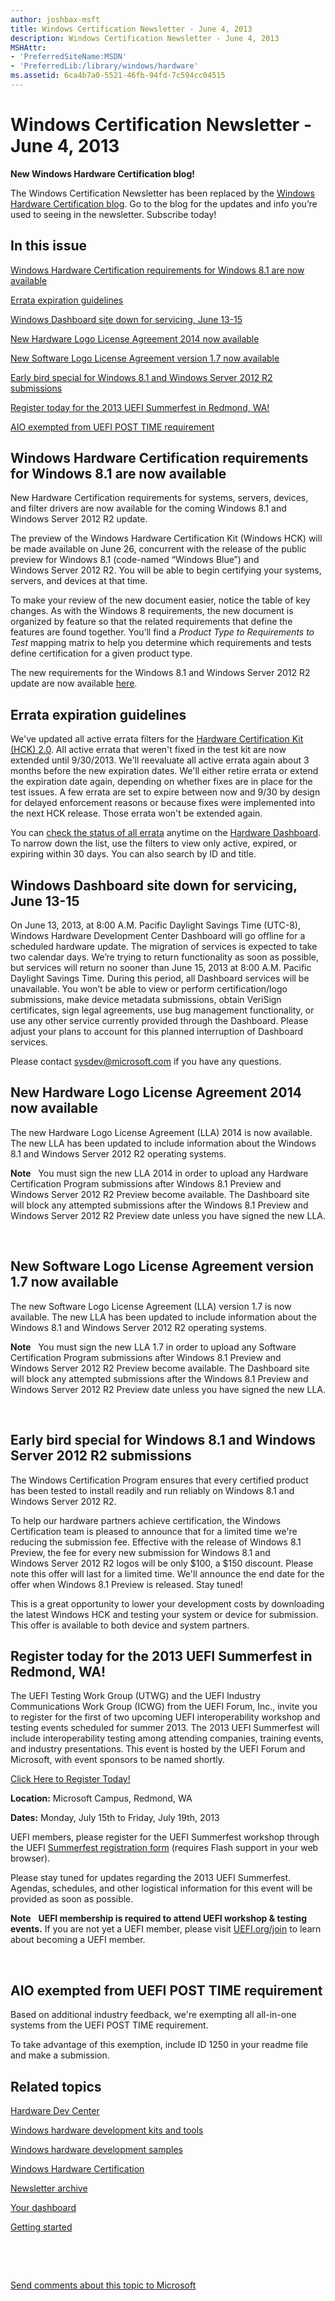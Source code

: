 ```yaml
---
author: joshbax-msft
title: Windows Certification Newsletter - June 4, 2013
description: Windows Certification Newsletter - June 4, 2013
MSHAttr:
- 'PreferredSiteName:MSDN'
- 'PreferredLib:/library/windows/hardware'
ms.assetid: 6ca4b7a0-5521-46fb-94fd-7c594cc04515
---
```


# Windows Certification Newsletter - June 4, 2013


**New Windows Hardware Certification blog!**

The Windows Certification Newsletter has been replaced by the [Windows Hardware Certification blog](http://blogs.msdn.com/b/windows_hardware_certification/). Go to the blog for the updates and info you’re used to seeing in the newsletter. Subscribe today!

## In this issue


[Windows Hardware Certification requirements for Windows 8.1 are now available](#hckreq)

[Errata expiration guidelines](#errata)

[Windows Dashboard site down for servicing, June 13-15](#sitedown)

[New Hardware Logo License Agreement 2014 now available](#hwlogo)

[New Software Logo License Agreement version 1.7 now available](#swlogo)

[Early bird special for Windows 8.1 and Windows Server 2012 R2 submissions](#bird)

[Register today for the 2013 UEFI Summerfest in Redmond, WA!](#uefi)

[AIO exempted from UEFI POST TIME requirement](#aio)

## <a href="" id="hckreq"></a>Windows Hardware Certification requirements for Windows 8.1 are now available


New Hardware Certification requirements for systems, servers, devices, and filter drivers are now available for the coming Windows 8.1 and Windows Server 2012 R2 update.

The preview of the Windows Hardware Certification Kit (Windows HCK) will be made available on June 26, concurrent with the release of the public preview for Windows 8.1 (code-named “Windows Blue”) and Windows Server 2012 R2. You will be able to begin certifying your systems, servers, and devices at that time.

To make your review of the new document easier, notice the table of key changes. As with the Windows 8 requirements, the new document is organized by feature so that the related requirements that define the features are found together. You’ll find a *Product Type to Requirements to Test* mapping matrix to help you determine which requirements and tests define certification for a given product type.

The new requirements for the Windows 8.1 and Windows Server 2012 R2 update are now available [here](http://msdn.microsoft.com/library/windows/hardware/hh833793).

## <a href="" id="errata"></a>Errata expiration guidelines


We've updated all active errata filters for the [Hardware Certification Kit (HCK) 2.0](http://msdn.microsoft.com/windows/hardware/hh852359). All active errata that weren't fixed in the test kit are now extended until 9/30/2013. We'll reevaluate all active errata again about 3 months before the new expiration dates. We'll either retire errata or extend the expiration date again, depending on whether fixes are in place for the test issues. A few errata are set to expire between now and 9/30 by design for delayed enforcement reasons or because fixes were implemented into the next HCK release. Those errata won't be extended again.

You can [check the status of all errata](https://sysdev.microsoft.com/en-US/Hardware/ec/) anytime on the [Hardware Dashboard](http://msdn.microsoft.com/windows/hardware/). To narrow down the list, use the filters to view only active, expired, or expiring within 30 days. You can also search by ID and title.

## <a href="" id="sitedown"></a>Windows Dashboard site down for servicing, June 13-15


On June 13, 2013, at 8:00 A.M. Pacific Daylight Savings Time (UTC-8), Windows Hardware Development Center Dashboard will go offline for a scheduled hardware update. The migration of services is expected to take two calendar days. We’re trying to return functionality as soon as possible, but services will return no sooner than June 15, 2013 at 8:00 A.M. Pacific Daylight Savings Time. During this period, all Dashboard services will be unavailable. You won’t be able to view or perform certification/logo submissions, make device metadata submissions, obtain VeriSign certificates, sign legal agreements, use bug management functionality, or use any other service currently provided through the Dashboard. Please adjust your plans to account for this planned interruption of Dashboard services.

Please contact sysdev@microsoft.com if you have any questions.

## <a href="" id="hwlogo"></a>New Hardware Logo License Agreement 2014 now available


The new Hardware Logo License Agreement (LLA) 2014 is now available. The new LLA has been updated to include information about the Windows 8.1 and Windows Server 2012 R2 operating systems.

**Note**  
You must sign the new LLA 2014 in order to upload any Hardware Certification Program submissions after Windows 8.1 Preview and Windows Server 2012 R2 Preview become available. The Dashboard site will block any attempted submissions after the Windows 8.1 Preview and Windows Server 2012 R2 Preview date unless you have signed the new LLA.

 

## <a href="" id="swlogo"></a>New Software Logo License Agreement version 1.7 now available


The new Software Logo License Agreement (LLA) version 1.7 is now available. The new LLA has been updated to include information about the Windows 8.1 and Windows Server 2012 R2 operating systems.

**Note**  
You must sign the new LLA 1.7 in order to upload any Software Certification Program submissions after Windows 8.1 Preview and Windows Server 2012 R2 Preview become available. The Dashboard site will block any attempted submissions after the Windows 8.1 Preview and Windows Server 2012 R2 Preview date unless you have signed the new LLA.

 

## <a href="" id="bird"></a>Early bird special for Windows 8.1 and Windows Server 2012 R2 submissions


The Windows Certification Program ensures that every certified product has been tested to install readily and run reliably on Windows 8.1 and Windows Server 2012 R2.

To help our hardware partners achieve certification, the Windows Certification team is pleased to announce that for a limited time we're reducing the submission fee. Effective with the release of Windows 8.1 Preview, the fee for every new submission for Windows 8.1 and Windows Server 2012 R2 logos will be only $100, a $150 discount. Please note this offer will last for a limited time. We'll announce the end date for the offer when Windows 8.1 Preview is released. Stay tuned!

This is a great opportunity to lower your development costs by downloading the latest Windows HCK and testing your system or device for submission. This offer is available to both device and system partners.

## <a href="" id="uefi"></a>Register today for the 2013 UEFI Summerfest in Redmond, WA!


The UEFI Testing Work Group (UTWG) and the UEFI Industry Communications Work Group (ICWG) from the UEFI Forum, Inc., invite you to register for the first of two upcoming UEFI interoperability workshop and testing events scheduled for summer 2013. The 2013 UEFI Summerfest will include interoperability testing among attending companies, training events, and industry presentations. This event is hosted by the UEFI Forum and Microsoft, with event sponsors to be named shortly.

[Click Here to Register Today!](http://event.insyde.com/insyde.swf?sid=18&op=enroll)

**Location:** Microsoft Campus, Redmond, WA

**Dates:** Monday, July 15th to Friday, July 19th, 2013

UEFI members, please register for the UEFI Summerfest workshop through the UEFI [Summerfest registration form](http://event.insyde.com/insyde.swf?sid=18&op=enroll) (requires Flash support in your web browser).

Please stay tuned for updates regarding the 2013 UEFI Summerfest. Agendas, schedules, and other logistical information for this event will be provided as soon as possible.

**Note**  
**UEFI membership is required to attend UEFI workshop & testing events.** If you are not yet a UEFI member, please visit [UEFI.org/join](http://www.uefi.org/join) to learn about becoming a UEFI member.

 

## <a href="" id="aio"></a>AIO exempted from UEFI POST TIME requirement


Based on additional industry feedback, we're exempting all all-in-one systems from the UEFI POST TIME requirement.

To take advantage of this exemption, include ID 1250 in your readme file and make a submission.

## Related topics


[Hardware Dev Center](http://msdn.microsoft.com/en-US/windows/hardware/)

[Windows hardware development kits and tools](http://msdn.microsoft.com/windows/hardware/bg127147)

[Windows hardware development samples](http://code.msdn.microsoft.com/windowshardware/)

[Windows Hardware Certification](http://msdn.microsoft.com/en-US/windows/hardware/gg463010)

[Newsletter archive](windows-certification-newsletter-archive.md)

[Your dashboard](https://sysdev.microsoft.com/hardware/member/)

[Getting started](http://msdn.microsoft.com/library/windows/hardware/gg507680/)

 

 

[Send comments about this topic to Microsoft](mailto:wsddocfb@microsoft.com?subject=Documentation%20feedback%20%5Bp_hck\p_hck%5D:%20Windows%20Certification%20Newsletter%20-%20June%204,%202013%20%20RELEASE:%20%284/27/2016%29&body=%0A%0APRIVACY%20STATEMENT%0A%0AWe%20use%20your%20feedback%20to%20improve%20the%20documentation.%20We%20don't%20use%20your%20email%20address%20for%20any%20other%20purpose,%20and%20we'll%20remove%20your%20email%20address%20from%20our%20system%20after%20the%20issue%20that%20you're%20reporting%20is%20fixed.%20While%20we're%20working%20to%20fix%20this%20issue,%20we%20might%20send%20you%20an%20email%20message%20to%20ask%20for%20more%20info.%20Later,%20we%20might%20also%20send%20you%20an%20email%20message%20to%20let%20you%20know%20that%20we've%20addressed%20your%20feedback.%0A%0AFor%20more%20info%20about%20Microsoft's%20privacy%20policy,%20see%20http://privacy.microsoft.com/default.aspx. "Send comments about this topic to Microsoft")





